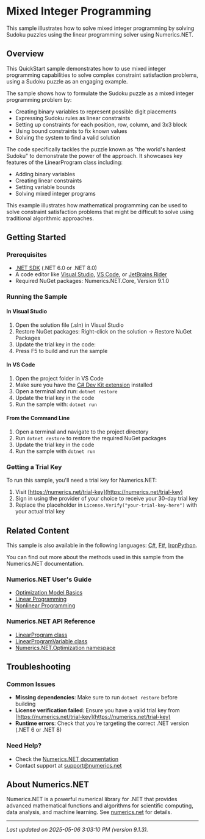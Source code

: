 # Mixed Integer Programming

This sample illustrates how to solve mixed integer programming by solving Sudoku puzzles using the linear programming solver using Numerics.NET.

## Overview

This QuickStart sample demonstrates how to use mixed integer programming capabilities to solve complex constraint 
satisfaction problems, using a Sudoku puzzle as an engaging example.

The sample shows how to formulate the Sudoku puzzle as a mixed integer programming problem by:
- Creating binary variables to represent possible digit placements
- Expressing Sudoku rules as linear constraints
- Setting up constraints for each position, row, column, and 3x3 block
- Using bound constraints to fix known values
- Solving the system to find a valid solution

The code specifically tackles the puzzle known as "the world's hardest Sudoku" to demonstrate the 
power of the approach. It showcases key features of the LinearProgram class including:
- Adding binary variables
- Creating linear constraints
- Setting variable bounds
- Solving mixed integer programs

This example illustrates how mathematical programming can be used to solve constraint satisfaction
problems that might be difficult to solve using traditional algorithmic approaches.


## Getting Started

### Prerequisites

- [.NET SDK](https://dotnet.microsoft.com/download) (.NET 6.0 or .NET 8.0)
- A code editor like [Visual Studio](https://visualstudio.microsoft.com/), [VS Code](https://code.visualstudio.com/), or [JetBrains Rider](https://www.jetbrains.com/rider/)
- Required NuGet packages: Numerics.NET.Core, Version 9.1.0

### Running the Sample

#### In Visual Studio
1. Open the solution file (.sln) in Visual Studio
2. Restore NuGet packages: Right-click on the solution → Restore NuGet Packages
3. Update the trial key in the code:
4. Press F5 to build and run the sample

#### In VS Code

1. Open the project folder in VS Code
2. Make sure you have the [C# Dev Kit extension](https://marketplace.visualstudio.com/items?itemName=ms-dotnettools.csdevkit) installed
3. Open a terminal and run: `dotnet restore`
4. Update the trial key in the code 
5. Run the sample with: `dotnet run`

#### From the Command Line

1. Open a terminal and navigate to the project directory
2. Run `dotnet restore` to restore the required NuGet packages
3. Update the trial key in the code
4. Run the sample with `dotnet run`

### Getting a Trial Key

To run this sample, you'll need a trial key for Numerics.NET:

1. Visit [https://numerics.net/trial-key](https://numerics.net/trial-key)
2. Sign in using the provider of your choice to receive your 30-day trial key
3. Replace the placeholder in `License.Verify("your-trial-key-here")` with your actual trial key

## Related Content

This sample is also available in the following languages: 
[C#](https://github.com/NumericsDotNet/quickstart-csharp/tree/net462/mathematics/optimization/mixed-integer-programming), [F#](https://github.com/NumericsDotNet/quickstart-fsharp/tree/net462/mathematics/optimization/mixed-integer-programming), [IronPython](https://github.com/NumericsDotNet/quickstart-ironpython/tree/net462/mathematics/optimization/mixed-integer-programming).

You can find out more about the methods used in this sample from the Numerics.NET documentation.

### Numerics.NET User's Guide

- [Optimization Model Basics](https://numerics.net/documentation/latest/mathematics/optimization/optimization-model-basics)
- [Linear Programming](https://numerics.net/documentation/latest/mathematics/optimization/linear-programming)
- [Nonlinear Programming](https://numerics.net/documentation/latest/mathematics/optimization/nonlinear-programming)

### Numerics.NET API Reference

- [LinearProgram class](https://numerics.net/documentation/latest/reference/numerics.net.optimization.linearprogram)
- [LinearProgramVariable class](https://numerics.net/documentation/latest/reference/numerics.net.optimization.linearprogramvariable)
- [Numerics.NET.Optimization namespace](https://numerics.net/documentation/latest/reference/numerics.net.optimization)


## Troubleshooting

### Common Issues

- **Missing dependencies**: Make sure to run `dotnet restore` before building
- **License verification failed**: Ensure you have a valid trial key from [https://numerics.net/trial-key](https://numerics.net/trial-key)
- **Runtime errors**: Check that you're targeting the correct .NET version (.NET 6 or .NET 8)

### Need Help?

- Check the [Numerics.NET documentation](https://numerics.net/documentation/)
- Contact support at [support@numerics.net](mailto:support@numerics.net?subject=MixedIntegerProgramming%20QuickStart%20Sample%20%28Visual+Basic%29)

## About Numerics.NET

Numerics.NET is a powerful numerical library for .NET that provides advanced mathematical 
functions and algorithms for scientific computing, data analysis, and machine learning.
See [numerics.net](https://numerics.net) for details.

---

_Last updated on 2025-05-06 3:03:10 PM (version 9.1.3)._
